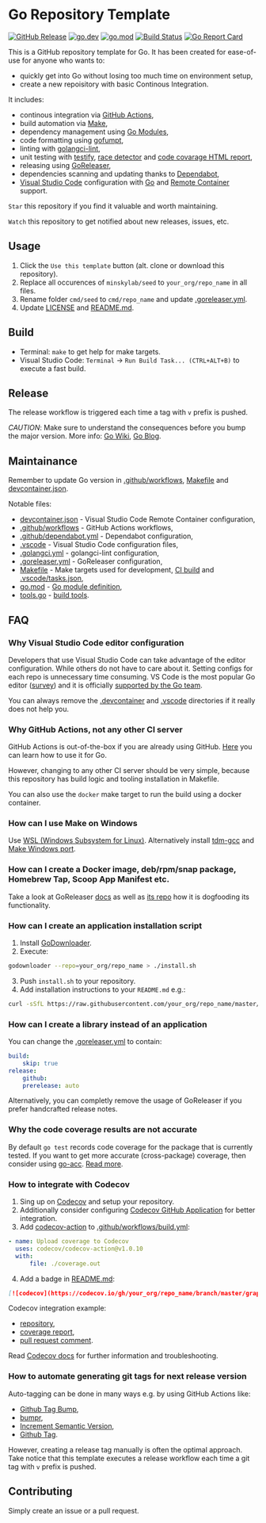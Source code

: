 # Go Repository Template

[![GitHub Release](https://img.shields.io/github/v/release/minskylab/seed)](https://github.com/minskylab/seed/releases)
[![go.dev](https://img.shields.io/badge/go.dev-reference-blue.svg)](https://pkg.go.dev/github.com/minskylab/seed)
[![go.mod](https://img.shields.io/github/go-mod/go-version/minskylab/seed)](go.mod)
[![Build Status](https://img.shields.io/github/workflow/status/minskylab/seed/build)](https://github.com/minskylab/seed/actions?query=workflow%3Abuild+branch%3Amaster)
[![Go Report Card](https://goreportcard.com/badge/github.com/minskylab/seed)](https://goreportcard.com/report/github.com/minskylab/seed)

This is a GitHub repository template for Go. It has been created for ease-of-use for anyone who wants to:

-   quickly get into Go without losing too much time on environment setup,
-   create a new repoisitory with basic Continous Integration.

It includes:

-   continous integration via [GitHub Actions](https://github.com/features/actions),
-   build automation via [Make](https://www.gnu.org/software/make),
-   dependency management using [Go Modules](https://github.com/golang/go/wiki/Modules),
-   code formatting using [gofumpt](https://github.com/mvdan/gofumpt),
-   linting with [golangci-lint](https://github.com/golangci/golangci-lint),
-   unit testing with [testify](https://github.com/stretchr/testify), [race detector](https://blog.golang.org/race-detector) and [code covarage HTML report](https://blog.golang.org/cover),
-   releasing using [GoReleaser](https://github.com/goreleaser/goreleaser),
-   dependencies scanning and updating thanks to [Dependabot](https://dependabot.com),
-   [Visual Studio Code](https://code.visualstudio.com) configuration with [Go](https://code.visualstudio.com/docs/languages/go) and [Remote Container](https://code.visualstudio.com/docs/remote/containers) support.

`Star` this repository if you find it valuable and worth maintaining.

`Watch` this repository to get notified about new releases, issues, etc.

## Usage

1. Click the `Use this template` button (alt. clone or download this repository).
1. Replace all occurences of `minskylab/seed` to `your_org/repo_name` in all files.
1. Rename folder `cmd/seed` to `cmd/repo_name` and update [.goreleaser.yml](.goreleaser.yml).
1. Update [LICENSE](LICENSE) and [README.md](README.md).

## Build

-   Terminal: `make` to get help for make targets.
-   Visual Studio Code: `Terminal` → `Run Build Task... (CTRL+ALT+B)` to execute a fast build.

## Release

The release workflow is triggered each time a tag with `v` prefix is pushed.

_CAUTION_: Make sure to understand the consequences before you bump the major version. More info: [Go Wiki](https://github.com/golang/go/wiki/Modules#releasing-modules-v2-or-higher), [Go Blog](https://blog.golang.org/v2-go-modules).

## Maintainance

Remember to update Go version in [.github/workflows](.github/workflows), [Makefile](Makefile) and [devcontainer.json](.devcontainer/devcontainer.json).

Notable files:

-   [devcontainer.json](.devcontainer/devcontainer.json) - Visual Studio Code Remote Container configuration,
-   [.github/workflows](.github/workflows) - GitHub Actions workflows,
-   [.github/dependabot.yml](.github/dependabot.yml) - Dependabot configuration,
-   [.vscode](.vscode) - Visual Studio Code configuration files,
-   [.golangci.yml](.golangci.yml) - golangci-lint configuration,
-   [.goreleaser.yml](.goreleaser.yml) - GoReleaser configuration,
-   [Makefile](Makefile) - Make targets used for development, [CI build](.github/workflows) and [.vscode/tasks.json](.vscode/tasks.json),
-   [go.mod](go.mod) - [Go module definition](https://github.com/golang/go/wiki/Modules#gomod),
-   [tools.go](tools.go) - [build tools](https://github.com/golang/go/wiki/Modules#how-can-i-track-tool-dependencies-for-a-module).

## FAQ

### Why Visual Studio Code editor configuration

Developers that use Visual Studio Code can take advantage of the editor configuration. While others do not have to care about it. Setting configs for each repo is unnecessary time consuming. VS Code is the most popular Go editor ([survey](https://blog.golang.org/survey2019-results)) and it is officially [supported by the Go team](https://blog.golang.org/vscode-go).

You can always remove the [.devcontainer](.devcontainer) and [.vscode](.vscode) directories if it really does not help you.

### Why GitHub Actions, not any other CI server

GitHub Actions is out-of-the-box if you are already using GitHub.
[Here](https://github.com/mvdan/github-actions-golang) you can learn how to use it for Go.

However, changing to any other CI server should be very simple, because this repository has build logic and tooling installation in Makefile.

You can also use the `docker` make target to run the build using a docker container.

### How can I use Make on Windows

Use [WSL (Windows Subsystem for Linux)](https://docs.microsoft.com/en-us/windows/wsl/install-win10).
Alternatively install [tdm-gcc](https://jmeubank.github.io/tdm-gcc/) and [Make Windows port](https://gist.github.com/evanwill/0207876c3243bbb6863e65ec5dc3f058).

### How can I create a Docker image, deb/rpm/snap package, Homebrew Tap, Scoop App Manifest etc.

Take a look at GoReleaser [docs](https://goreleaser.com/customization/) as well as [its repo](https://github.com/goreleaser/goreleaser/) how it is dogfooding its functionality.

### How can I create an application installation script

1. Install [GoDownloader](https://github.com/goreleaser/godownloader).
1. Execute:

```bash
godownloader --repo=your_org/repo_name > ./install.sh
```

3. Push `install.sh` to your repository.
1. Add installation instructions to your `README.md` e.g.:

```bash
curl -sSfL https://raw.githubusercontent.com/your_org/repo_name/master/install.sh | sh -s -- -b /usr/local/bin
```

### How can I create a library instead of an application

You can change the [.goreleaser.yml](.goreleaser.yml) to contain:

```yaml
build:
    skip: true
release:
    github:
    prerelease: auto
```

Alternatively, you can completly remove the usage of GoReleaser if you prefer handcrafted release notes.

### Why the code coverage results are not accurate

By default `go test` records code coverage for the package that is currently tested. If you want to get more accurate (cross-package) coverage, then consider using [go-acc](https://github.com/ory/go-acc). [Read more](https://www.ory.sh/golang-go-code-coverage-accurate/).

### How to integrate with Codecov

1. Sing up on [Codecov](https://codecov.io/) and setup your repository.
1. Additionally consider configuring [Codecov GitHub Application](https://github.com/apps/codecov) for better integration.
1. Add [codecov-action](https://github.com/codecov/codecov-action) to [.github/workflows/build.yml](.github/workflows/build.yml):

```yaml
- name: Upload coverage to Codecov
  uses: codecov/codecov-action@v1.0.10
  with:
      file: ./coverage.out
```

4. Add a badge in [README.md](README.md):

```md
[![codecov](https://codecov.io/gh/your_org/repo_name/branch/master/graph/badge.svg)](https://codecov.io/gh/your_org/repo_name)
```

Codecov integration example:

-   [repository](https://github.com/pellared/codecov-integration-example),
-   [coverage report](https://codecov.io/gh/pellared/codecov-integration-example/src/master/cmd/seed/main.go),
-   [pull request comment](https://github.com/pellared/codecov-integration-example/pull/3#issuecomment-653814033).

Read [Codecov docs](https://docs.codecov.io/docs/quick-start) for further information and troubleshooting.

### How to automate generating git tags for next release version

Auto-tagging can be done in many ways e.g. by using GitHub Actions like:

-   [Github Tag Bump](https://github.com/marketplace/actions/github-tag-bump),
-   [bumpr](https://github.com/marketplace/actions/bumpr-bump-version-when-merging-pull-request-with-specific-labels),
-   [Increment Semantic Version](https://github.com/marketplace/actions/increment-semantic-version),
-   [Github Tag](https://github.com/marketplace/actions/github-tag).

However, creating a release tag manually is often the optimal approach. Take notice that this template executes a release workflow each time a git tag with `v` prefix is pushed.

## Contributing

Simply create an issue or a pull request.
